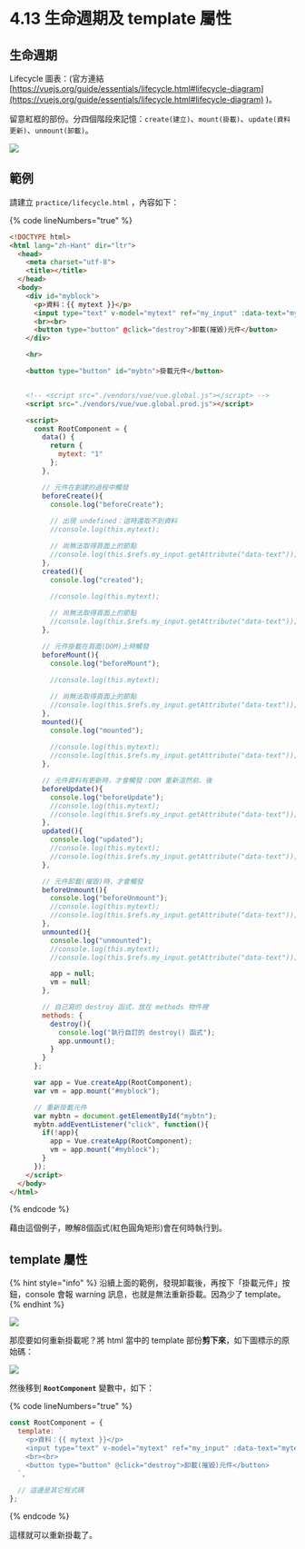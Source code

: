# 4.13 生命週期及 template 屬性

## 生命週期

Lifecycle 圖表：(官方連結 [https://vuejs.org/guide/essentials/lifecycle.html#lifecycle-diagram](https://vuejs.org/guide/essentials/lifecycle.html#lifecycle-diagram) )。

留意紅框的部份。分四個階段來記憶：`create(建立)`、`mount(掛載)`、`update(資料更新)`、`unmount(卸載)`。

![](../.gitbook/assets/vue\_lifecycle.png)



## 範例

請建立 `practice/lifecycle.html` ，內容如下：

{% code lineNumbers="true" %}
```html
<!DOCTYPE html>
<html lang="zh-Hant" dir="ltr">
  <head>
    <meta charset="utf-8">
    <title></title>
  </head>
  <body>
    <div id="myblock">
      <p>資料：{{ mytext }}</p>
      <input type="text" v-model="mytext" ref="my_input" :data-text="mytext">
      <br><br>
      <button type="button" @click="destroy">卸載(摧毀)元件</button>
    </div>

    <hr>

    <button type="button" id="mybtn">掛載元件</button>


    <!-- <script src="./vendors/vue/vue.global.js"></script> -->
    <script src="./vendors/vue/vue.global.prod.js"></script>

    <script>
      const RootComponent = {
        data() {
          return {
            mytext: "1"
          };
        },

        // 元件在創建的過程中觸發
        beforeCreate(){
          console.log("beforeCreate");
          
          // 出現 undefined：這時還取不到資料
          //console.log(this.mytext);

          // 尚無法取得頁面上的節點
          //console.log(this.$refs.my_input.getAttribute("data-text"));
        },
        created(){
          console.log("created");
          
          //console.log(this.mytext);

          // 尚無法取得頁面上的節點
          //console.log(this.$refs.my_input.getAttribute("data-text"));
        },

        // 元件掛載在頁面(DOM)上時觸發
        beforeMount(){
          console.log("beforeMount");
          
          //console.log(this.mytext);

          // 尚無法取得頁面上的節點
          //console.log(this.$refs.my_input.getAttribute("data-text"));
        },
        mounted(){
          console.log("mounted");
          
          //console.log(this.mytext);
          //console.log(this.$refs.my_input.getAttribute("data-text"));
        },

        // 元件資料有更新時，才會觸發：DOM 重新渲然前、後
        beforeUpdate(){
          console.log("beforeUpdate");
          //console.log(this.mytext);
          //console.log(this.$refs.my_input.getAttribute("data-text"));
        },
        updated(){
          console.log("updated");
          //console.log(this.mytext);
          //console.log(this.$refs.my_input.getAttribute("data-text"));
        },

        // 元件卸載(摧毀)時，才會觸發
        beforeUnmount(){
          console.log("beforeUnmount");
          //console.log(this.mytext);
          //console.log(this.$refs.my_input.getAttribute("data-text"));
        },
        unmounted(){
          console.log("unmounted");
          //console.log(this.mytext);
          //console.log(this.$refs.my_input.getAttribute("data-text"));

          app = null;
          vm = null;
        },

        // 自己寫的 destroy 函式，放在 methods 物件裡
        methods: {
          destroy(){
            console.log("執行自訂的 destroy() 函式");
            app.unmount();
          }
        }
      };

      var app = Vue.createApp(RootComponent);
      var vm = app.mount("#myblock");

      // 重新掛載元件
      var mybtn = document.getElementById("mybtn");
      mybtn.addEventListener("click", function(){
        if(!app){
          app = Vue.createApp(RootComponent);
          vm = app.mount("#myblock");
        }
      });
    </script>
  </body>
</html>
```
{% endcode %}

藉由這個例子，瞭解8個函式(紅色圓角矩形)會在何時執行到。



## template 屬性



{% hint style="info" %}
沿續上面的範例，發現卸載後，再按下「掛載元件」按鈕，console 會報 warning 訊息，也就是無法重新掛載。因為少了 template。
{% endhint %}

![](../.gitbook/assets/missing\_template.png)



那麼要如何重新掛載呢？將 html 當中的 template 部份**剪下來**，如下圖標示的原始碼：

![](../.gitbook/assets/html\_template.png)

然後移到 **`RootComponent`** 變數中，如下：

{% code lineNumbers="true" %}
```javascript
const RootComponent = {
  template: `
    <p>資料：{{ mytext }}</p>
    <input type="text" v-model="mytext" ref="my_input" :data-text="mytext">
    <br><br>
    <button type="button" @click="destroy">卸載(摧毀)元件</button>
  `,
  
  // 這邊是其它程式碼
};
```
{% endcode %}

這樣就可以重新掛載了。

